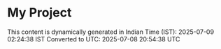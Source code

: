 # My Project

This content is dynamically generated in Indian Time (IST): 2025-07-09 02:24:38 IST
Converted to UTC: 2025-07-08 20:54:38 UTC
